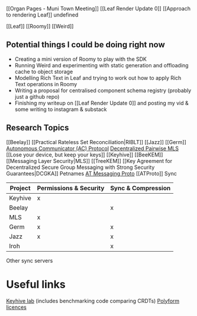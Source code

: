 [[Organ Pages - Muni Town Meeting]]
[[Leaf Render Update 0]]
[[Approach to rendering Leaf]]
undefined

[[Leaf]]
[[Roomy]]
[[Weird]]

## Potential things I could be doing right now
- Creating a mini version of Roomy to play with the SDK
- Running Weird and experimenting with static generation and offloading cache to object storage
- Modelling Rich Text in Leaf and trying to work out how to apply Rich Text operations in Roomy
- Writing a proposal for centralised component schema registry (probably just a github repo)
- Finishing my writeup on [[Leaf Render Update 0]] and posting my vid & some writing to instagram & substack

## Research Topics
[[Beelay]]
	[[Practical Rateless Set Reconciliation|RIBLT]]
[[Jazz]]
[[Germ]]
	[Autonomous Communicator (AC) Protocol](https://www.germnetwork.com/blog/autonomous-communicator-ac-protocol)
	[Decentralized Pairwise MLS](https://www.germnetwork.com/blog/decentralized-pairwise-mls)
[[Lose your device, but keep your keys]]
[[Keyhive]]
	[[BeeKEM]]
[[Messaging Layer Security|MLS]]
	[[TreeKEM]]
[[Key Agreement for Decentralized Secure Group Messaging with Strong Security Guarantees|DCGKA]]
Petnames
[AT Messaging Proto](https://github.com/ATProtocol-Community/atmessaging-proto)
[[ATProto]] Sync


| Project | Permissions & Security | Sync & Compression |
| ------- | ---------------------- | ------------------ |
| Keyhive | x                      |                    |
| Beelay  |                        | x                  |
| MLS     | x                      |                    |
| Germ    | x                      | x                  |
| Jazz    | x                      | x                  |
| Iroh    |                        | x                  |
Other sync servers


# Useful links
[Keyhive lab](https://github.com/muni-town/keyhive-lab) (includes benchmarking code comparing CRDTs)
[Polyform licences](https://polyformproject.org/licenses/)